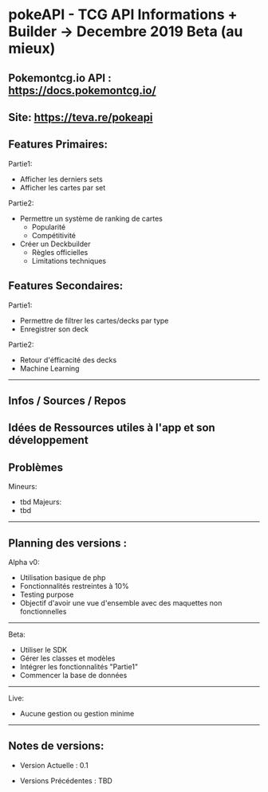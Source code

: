 # pokeAPI - TCG API Informations + Builder -> Decembre 2019 Beta (au mieux)

Pokemontcg.io API :
https://docs.pokemontcg.io/
------------------------------------------------------------------------------------------------------------------------------
Site:
https://teva.re/pokeapi
------------------------------------------------------------------------------------------------------------------------------
Features Primaires:
-------------------
Partie1:
- Afficher les derniers sets
- Afficher les cartes par set

Partie2:
- Permettre un système de ranking de cartes
  - Popularité
  - Compétitivité
- Créer un Deckbuilder
  - Règles officielles
  - Limitations techniques

Features Secondaires:
---------------------
Partie1:
- Permettre de filtrer les cartes/decks par type
- Enregistrer son deck

Partie2:
- Retour d'éfficacité des decks
- Machine Learning
------------------------------------------------------------------------------------------------------------------------------
Infos / Sources / Repos
------------------------------------------------------------------------------------------------------------------------------
Idées de Ressources utiles à l'app et son développement
------------------------------------------------------------------------------------------------------------------------------

Problèmes
---------
Mineurs:
- tbd
Majeurs:
- tbd

------------------------------------------------------------------------------------------------------------------------------

Planning des versions :
-----------------------
Alpha v0:
- Utilisation basique de php
- Fonctionnalités restreintes à 10% 
- Testing purpose
- Objectif d'avoir une vue d'ensemble avec des maquettes non fonctionnelles
-----------------------
Beta:
- Utiliser le SDK
- Gérer les classes et modèles
- Intégrer les fonctionnalités "Partie1"
- Commencer la base de données
-----------------------
Live:
- Aucune gestion ou gestion minime
------------------------------------------------------------------------------------------------------------------------------

Notes de versions:
------------------

- Version Actuelle : 0.1

- Versions Précédentes : TBD
